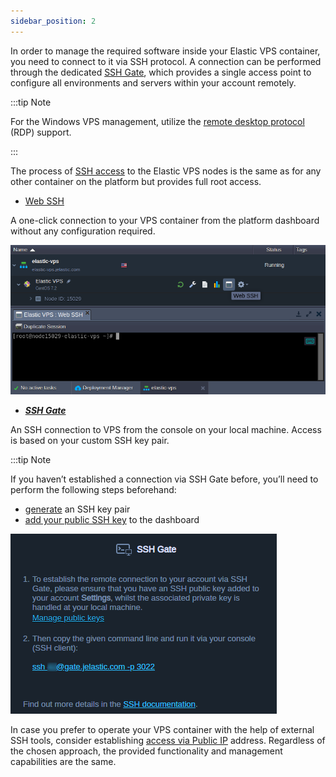 ```yaml
---
sidebar_position: 2
---
```


In order to manage the required software inside your Elastic VPS container, you need to connect to it via SSH protocol. A connection can be performed through the dedicated [SSH Gate](https://cloudmydc.com/), which provides a single access point to configure all environments and servers within your account remotely.

:::tip Note

For the Windows VPS management, utilize the [remote desktop protocol](https://cloudmydc.com/) (RDP) support.

:::

The process of [SSH access](https://cloudmydc.com/) to the Elastic VPS nodes is the same as for any other container on the platform but provides full root access.

- [Web SSH](https://cloudmydc.com/)

A one-click connection to your VPS container from the platform dashboard without any configuration required.

<div style={{
    display:'flex',
    justifyContent: 'center',
    margin: '0 0 1rem 0'
}}>

![Locale Dropdown](./img/LinuxVPSAccessviaSSHGate/01-elastic-vps-web-ssh-access.png)

</div>

- **_[SSH Gate](https://cloudmydc.com/)_**

An SSH connection to VPS from the console on your local machine. Access is based on your custom SSH key pair.

:::tip Note

If you haven’t established a connection via SSH Gate before, you’ll need to perform the following steps beforehand:

- [generate](https://cloudmydc.com/) an SSH key pair
- [add your public SSH key](https://cloudmydc.com/) to the dashboard

<div style={{
    display:'flex',
    justifyContent: 'center',
    margin: '0 0 1rem 0'
}}>

![Locale Dropdown](./img/LinuxVPSAccessviaSSHGate/02-elastic-vps-access-via-ssh-gate.png)

</div>

In case you prefer to operate your VPS container with the help of external SSH tools, consider establishing [access via Public IP](https://cloudmydc.com/) address. Regardless of the chosen approach, the provided functionality and management capabilities are the same.
